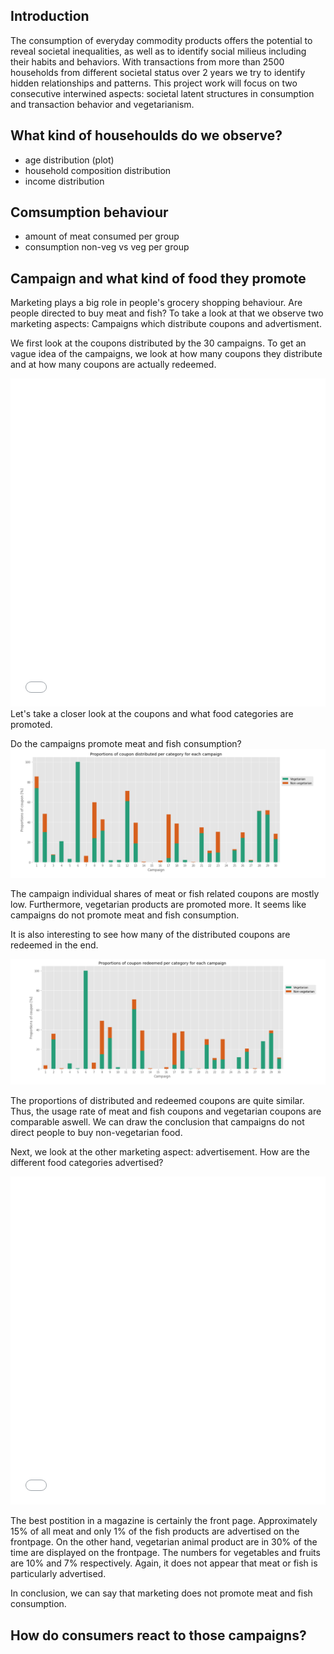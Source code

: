## Introduction

The consumption of everyday commodity products offers the potential to reveal societal inequalities, as well as to identify social milieus including their habits and behaviors. With transactions from more than 2500 households from different societal status over 2 years we try to identify hidden relationships and patterns. This project work will focus on two consecutive interwined aspects: societal latent structures in consumption and transaction behavior and vegetarianism.

## What kind of househoulds do we observe?
- age distribution (plot)
- household composition distribution
- income distribution

## Comsumption behaviour
- amount of meat consumed per group 
- consumption non-veg vs veg per group

## Campaign and what kind of food they promote
Marketing plays a big role in people's grocery shopping behaviour. Are people directed to buy meat and fish? To take a look at that we observe two marketing aspects: Campaigns which distribute coupons and advertisment.

We first look at the coupons distributed by the 30 campaigns. To get an vague idea of the campaigns, we look at how many coupons they distribute and at how many coupons are actually redeemed.

<iframe id="igraph" scrolling="no" style="border:none;" seamless="seamless" src="data/campaign_overview.html" height="525" width="100%"></iframe>
Let's take a closer look at the coupons and what food categories are promoted.
<!<iframe id="igraph" scrolling="no" style="border:none;" seamless="seamless" src="data/Campaign_proportion_food.html" height="525" width="100%"></iframe>

Do the campaigns promote meat and fish consumption?
<img src="data/campaign_veg.png">

The campaign individual shares of meat or fish related coupons are mostly low. Furthermore, vegetarian products are promoted more. It seems like campaigns do not promote meat and fish consumption. 

It is also interesting to see how many of the distributed coupons are redeemed in the end.

<img src="data/campaign_veg_re.png">

The proportions of distributed and redeemed coupons are quite similar. Thus, the usage rate of meat and fish coupons and vegetarian coupons are comparable aswell. We can draw the conclusion that campaigns do not direct people to buy non-vegetarian food. 

Next, we look at the other marketing aspect: advertisement. How are the different food categories advertised?

<iframe id="igraph" scrolling="no" style="border:none;" seamless="seamless" src="data/ad_types.html" height="525" width="100%"></iframe>

The best postition in a magazine is certainly the front page. Approximately 15% of all meat and only 1% of the fish products are advertised on the frontpage. On the other hand, vegetarian animal product are in 30% of the time are displayed on the frontpage. The numbers for vegetables and fruits are 10% and 7% respectively. Again, it does not appear that meat or fish is particularly advertised.

In conclusion, we can say that marketing does not promote meat and fish consumption.


## How do consumers react to those campaigns?
